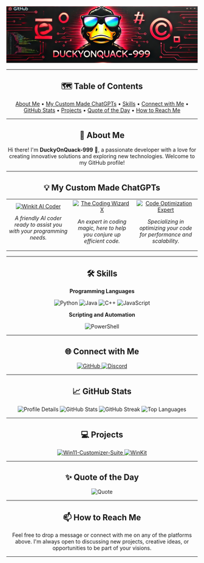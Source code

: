<div align="center">
  <img src="https://github.com/DuckyOnQuack-999/DuckyOnQuack-999/blob/main/36b6ea39-797f-4d15-a702-814c97939870%20(2).png" alt="Banner Image"/>
</div>

---
<h2 align="center">🗺️ Table of Contents</h2> <p align="center"> <a href="#-about-me">About Me</a> • <a href="#-my-custom-made-chatgpts">My Custom Made ChatGPTs</a> • <a href="#%EF%B8%8F-skills">Skills</a> • <a href="#-connect-with-me">Connect with Me</a> • <a href="#-github-stats">GitHub Stats</a> • <a href="#-projects">Projects</a> • <a href="#-quote-of-the-day">Quote of the Day</a> • <a href="#-how-to-reach-me">How to Reach Me</a> </p>

---
<h2 align="center">🚀 About Me</h2> <p align="center"> Hi there! I'm <strong>DuckyOnQuack-999</strong> 🦆, a passionate developer with a love for creating innovative solutions and exploring new technologies. Welcome to my GitHub profile! </p>



---
<h2 align="center">💡 My Custom Made ChatGPTs</h2> <div align="center"> <table> <tr> <td align="center" width="33%"> <a href="https://chatgpt.com/g/g-dXq5Mtbxl-winkit-ai-coder"> <img src="https://img.shields.io/badge/Winkit%20AI%20Coder-8A2BE2?style=for-the-badge&logo=openai&logoColor=white" alt="Winkit AI Coder"/> </a> <p><em>A friendly AI coder ready to assist you with your programming needs.</em></p> </td> <td align="center" width="33%"> <a href="https://chatgpt.com/g/g-rf4mKu8RQ-the-coding-wizard-x"> <img src="https://img.shields.io/badge/The%20Coding%20Wizard%20X-FF1493?style=for-the-badge&logo=magic&logoColor=white" alt="The Coding Wizard X"/> </a> <p><em>An expert in coding magic, here to help you conjure up efficient code.</em></p> </td> <td align="center" width="33%"> <a href="https://chatgpt.com/g/g-25bIedGIo-code-optimization-expert"> <img src="https://img.shields.io/badge/Code%20Optimization%20Expert-32CD32?style=for-the-badge&logo=optimize&logoColor=white" alt="Code Optimization Expert"/> </a> <p><em>Specializing in optimizing your code for performance and scalability.</em></p> </td> </tr> </table> </div>

---
<h2 align="center">🛠️ Skills</h2> <div align="center">

**Programming Languages**
<p> <img src="https://img.shields.io/badge/Python-3670A0?style=for-the-badge&logo=python&logoColor=ffdd54" alt="Python"/> <img src="https://img.shields.io/badge/Java-%23ED8B00.svg?style=for-the-badge&logo=java&logoColor=white" alt="Java"/> <img src="https://img.shields.io/badge/C++-%2300599C.svg?style=for-the-badge&logo=c%2B%2B&logoColor=white" alt="C++"/> <img src="https://img.shields.io/badge/JavaScript-%23323330.svg?style=for-the-badge&logo=javascript&logoColor=%23F7DF1E" alt="JavaScript"/> </p>


**Scripting and Automation**
<p> <img src="https://img.shields.io/badge/PowerShell-%235391FE.svg?style=for-the-badge&logo=powershell&logoColor=white" alt="PowerShell"/> </p> </div>

---
<h2 align="center">🌐 Connect with Me</h2> <p align="center"> <a href="https://github.com/DuckyOnQuack-999"> <img src="https://img.shields.io/badge/GitHub-%23181717.svg?style=for-the-badge&logo=github&logoColor=white" alt="GitHub"/> </a>          </a> <a href="https://discord.com/users/282354969376456704"> <img src="https://img.shields.io/badge/Discord-%235865F2.svg?style=for-the-badge&logo=discord&logoColor=white" alt="Discord"/> </a></p>

---
<h2 align="center">📈 GitHub Stats</h2> <div align="center"> <img src="https://github-profile-summary-cards.vercel.app/api/cards/profile-details?username=DuckyOnQuack-999&theme=radical" alt="Profile Details"/> <img src="https://github-readme-stats.vercel.app/api?username=DuckyOnQuack-999&show_icons=true&theme=radical" alt="GitHub Stats"/> <img src="https://github-readme-streak-stats.herokuapp.com/?user=DuckyOnQuack-999&theme=radical" alt="GitHub Streak"/> <img src="https://github-readme-stats.vercel.app/api/top-langs/?username=DuckyOnQuack-999&layout=compact&theme=radical" alt="Top Languages"/> </div>

---
<h2 align="center">💻 Projects</h2> <div align="center"> <a href="https://github.com/DuckyOnQuack-999/Win11-Customizer-Suite"> <img src="https://github-readme-stats.vercel.app/api/pin/?username=DuckyOnQuack-999&repo=Win11-Customizer-Suite&theme=radical" alt="Win11-Customizer-Suite"/> </a> <a href="https://github.com/DuckyOnQuack-999/WinKit"> <img src="https://github-readme-stats.vercel.app/api/pin/?username=DuckyOnQuack-999&repo=WinKit&theme=radical" alt="WinKit"/> </a> <!-- Add more project cards if any --> </div>

---
<h2 align="center">✨ Quote of the Day</h2> <p align="center"> <img src="https://quotes-github-readme.vercel.app/api?type=horizontal&theme=radical" alt="Quote"/> </p>

---
<h2 align="center">📫 How to Reach Me</h2> <p align="center"> Feel free to drop a message or connect with me on any of the platforms above. I'm always open to discussing new projects, creative ideas, or opportunities to be part of your visions. </p>

---
<!-- **DuckyOnQuack-999/DuckyOnQuack-999** is a ✨ _special_ ✨ repository because its `README.md` (this file) appears on your GitHub profile. Here are some ideas to get you started: - 🔭 I’m currently working on ... - 🌱 I’m currently learning ... - 👯 I’m looking to collaborate on ... - 🤔 I’m looking for help with ... - 💬 Ask me about ... - 📫 How to reach me: ... - 😄 Pronouns: ... - ⚡ Fun fact: ... -->

